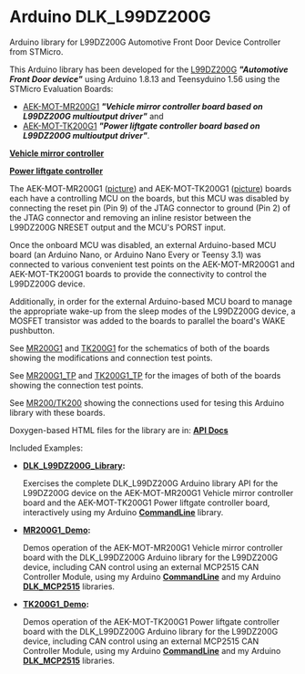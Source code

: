 # Arduino DLK_L99DZ200G
Arduino library for L99DZ200G Automotive Front Door Device Controller from STMicro.

This Arduino library has been developed for the 
[L99DZ200G](https://www.st.com/en/automotive-analog-and-power/l99dz200g.html)
**_"Automotive Front Door device"_** using Arduino 1.8.13 and Teensyduino 1.56 using
the STMicro Evaluation Boards:
- [AEK-MOT-MR200G1](https://www.st.com/en/evaluation-tools/aek-mot-mr200g1.html)
**_"Vehicle mirror controller board based on L99DZ200G multioutput driver"_** and
- [AEK-MOT-TK200G1](https://www.st.com/en/evaluation-tools/aek-mot-tk200g1.html)
**_"Power liftgate controller board based on L99DZ200G multioutput driver"_**.

**[Vehicle mirror controller](docs/AEK-MOT-MR200G1_Block.PNG)**

**[Power liftgate controller](docs/AEK-MOT-TK200G1_Diagram.png)**

The AEK-MOT-MR200G1 ([picture](docs/AEK-MOT-MR200G1.png)) and AEK-MOT-TK200G1
([picture](docs/AEK-MOT-TK200G1.png)) boards each have a controlling MCU on the boards,
but this MCU was disabled by connecting the reset pin (Pin 9) of the JTAG connector to
ground (Pin 2) of the JTAG connector and removing an inline resistor between the
L99DZ200G NRESET output and the MCU's PORST input.

Once the onboard MCU was disabled, an external Arduino-based MCU board (an Arduino Nano,
or Arduino Nano Every or Teensy 3.1) was connected to various convenient test points on the
AEK-MOT-MR200G1 and AEK-MOT-TK200G1 boards to provide the connectivity to control the
L99DZ200G device.

Additionally, in order for the external Arduino-based MCU board to manage the appropriate
wake-up from the sleep modes of the L99DZ200G device, a MOSFET transistor was added to the
boards to parallel the board's WAKE pushbutton.

See [MR200G1](docs/MR200G1_.S01.pdf) and [TK200G1](docs/TK200G1_.S01.pdf) for the schematics
of both of the boards showing the modifications and connection test points.

See [MR200G1_TP](docs/AEK-MOT-MR200G1_TP.png) and [TK200G1_TP](docs/AEK-MOT-TK200G1_TP.png)
for the images of both of the boards showing the connection test points.

See [MR200/TK200](docs/MR200_TK200-MCU%20Wiring.pdf) showing the connections used for tesing
this Arduino library with these boards.

Doxygen-based HTML files for the library are in: **[API Docs](docs/html/class_d_l_k___l99_d_z200_g.html)**

Included Examples:
 - **[DLK_L99DZ200G_Library](examples/DLK_L99DZ200G_Library):**
 
    Exercises the complete DLK_L99DZ200G Arduino library API for the L99DZ200G device on the
    AEK-MOT-MR200G1 Vehicle mirror controller board and the AEK-MOT-TK200G1 Power liftgate
    controller board, interactively using my Arduino
    **[CommandLine](https://github.com/dlkeng/Arduino_CommandLine)** library.

 - **[MR200G1_Demo](examples/MR200G1_Demo):**
 
    Demos operation of the AEK-MOT-MR200G1 Vehicle mirror controller board with the
    DLK_L99DZ200G Arduino library for the L99DZ200G device, including CAN control
    using an external MCP2515 CAN Controller Module,
    using my Arduino **[CommandLine](https://github.com/dlkeng/Arduino_CommandLine)**
    and my Arduino **[DLK_MCP2515](https://github.com/dlkeng/Arduino_DLK_MCP2515)**
    libraries.

 - **[TK200G1_Demo](examples/TK200G1_Demo):**
 
    Demos operation of the AEK-MOT-TK200G1 Power liftgate controller board with the
    DLK_L99DZ200G Arduino library for the L99DZ200G device, including CAN control
    using an external MCP2515 CAN Controller Module,
    using my Arduino **[CommandLine](https://github.com/dlkeng/Arduino_CommandLine)**
    and my Arduino **[DLK_MCP2515](https://github.com/dlkeng/Arduino_DLK_MCP2515)**
    libraries.

